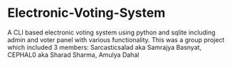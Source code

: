 # Electronic-Voting-System
A CLI based electronic voting system using python and sqlite including admin and voter panel with various functionality.
This was a group project which included 3 members: Sarcasticsalad aka Samrajya Basnyat, CEPHAL0 aka Sharad Sharma, Amulya Dahal 
